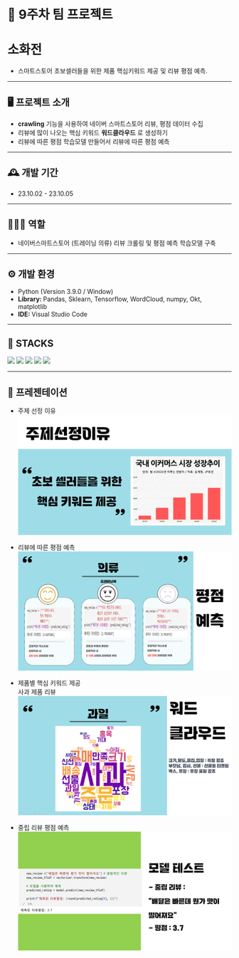 # 🚩 9주차 팀 프로젝트
# **소화전**
- 스마트스토어 초보셀러들을 위한 제품 핵심키워드 제공 및 리뷰 평점 예측.

----------------------------------------------------------

## 🖥️ 프로젝트 소개
-  **crawling** 기능을 사용하여 네이버 스마트스토어 리뷰, 평점 데이터 수집
-  리뷰에 많이 나오는 핵심 키워드 **워드클라우드** 로 생성하기
-  리뷰에 따른 평점 학습모델 만들어서 리뷰에 따른 평점 예측
----------------------------------------------------------

## 🕰️ 개발 기간
* 23.10.02 - 23.10.05
----------------------------------------------------------

## 🧑‍🤝‍🧑 역할
 - 네이버스마트스토어 (트레이닝 의류) 리뷰 크롤링 및 평점 예측 학습모델 구축

----------------------------------------------------------

## ⚙️ 개발 환경
- Python (Version 3.9.0 / Window)
- <strong>Library: </strong> Pandas, Sklearn, Tensorflow, WordCloud, numpy, Okt, matplotlib
- <strong>IDE: </strong> Visual Studio Code

----------------------------------------------------------
## 📓 STACKS
 <img src="https://img.shields.io/badge/Python-3776AB?style=for-the-badge&logo=Python&logoColor=white"> <img src="https://img.shields.io/badge/Jupyter-F37626?style=for-the-badge&logo=Jupyter&logoColor=white"> <img src="https://img.shields.io/badge/Pandas-150458?style=for-the-badge&logo=Pandas&logoColor=white">
 <img src="https://img.shields.io/badge/tensorflow-FF6F00?style=for-the-badge&logo=TensorFlow&logoColor=white">
  <img src="https://img.shields.io/badge/NumPy-013243?style=for-the-badge&logo=NumPy&logoColor=white">

----------------------------------------------------------
## 📌 프레젠테이션
* 주제 선정 이유
![Alt text](../read_img/08_img/09_1.png)

* 리뷰에 따른 평점 예측
![Alt text](../read_img/08_img/09_2.png)

* 제품별  핵심 키워드 제공<br>
사과 제품 리뷰<br>
![Alt text](../read_img/08_img/09_3.png)

* 중립 리뷰 평점 예측
![Alt text](../read_img/08_img/09_4.png)
